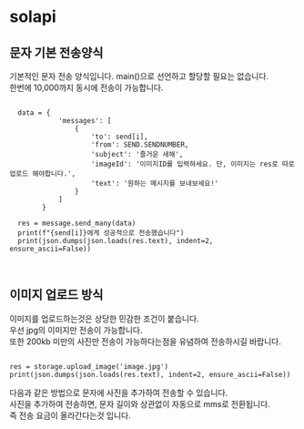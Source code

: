 # solapi
<div>
<h2>문자 기본 전송양식</h2>
기본적인 문자 전송 양식입니다. main()으로 선언하고 할당할 필요는 없습니다. <br>
한번에 10,000까지 동시에 전송이 가능합니다. <br>

<pre><code>
  data = {
            'messages': [
                {
                    'to': send[i],
                    'from': SEND.SENDNUMBER,
                    'subject': '즐거운 새해',
                    'imageId': '이미지ID를 입력하세요. 단, 이미지는 res로 따로 업로드 해야합니다.',
                    'text': '원하는 메시지를 보내보세요!'
                }
            ]
        }
        
  res = message.send_many(data)
  print(f"{send[i]}에게 성공적으로 전송했습니다")
  print(json.dumps(json.loads(res.text), indent=2, ensure_ascii=False))

  
</code></pre>
</div>

<div><h2>이미지 업로드 방식</h2>
이미지를 업로드하는것은 상당한 민감한 조건이 붙습니다. <br>
우선 jpg의 이미지만 전송이 가능합니다. <br>
또한 200kb 미만의 사진만 전송이 가능하다는점을 유념하여 전송하시길 바랍니다. <br>
  
<pre><code>
res = storage.upload_image('image.jpg')
print(json.dumps(json.loads(res.text), indent=2, ensure_ascii=False))
</code></pre>

다음과 같은 방법으로 문자에 사진을 추가하여 전송할 수 있습니다. <br>
사진을 추가하여 전송하면, 문자 길이와 상관없이 자동으로 mms로 전환됩니다. <br>
즉 전송 요금이 올라간다는것 입니다. <br>
</div>
